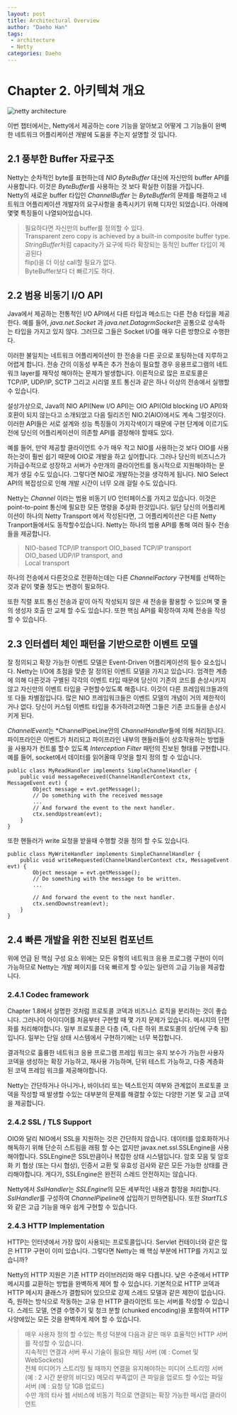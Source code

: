 ```yaml
---
layout: post
title: Architectural Overview
author: "Daeho Han"
tags: 
 - architecture
 - Netty
categories: Daeho
---
```


# Chapter 2. 아키텍쳐 개요
![netty architecture](https://opendevelopergroup.github.io/assets/daeho/netty/architecture.png)

이번 챕터에서는, Netty에서 제공하는 core 기능을 알아보고 어떻게 그 기능들이 완벽한 네트워크 어플리케이션 개발에 도움을 주는지 설명할 것 입니다.

## 2.1 풍부한 Buffer 자료구조
Netty는 순차적인 byte를 표현하는데 *NIO ByteBuffer* 대신에 자신만의 buffer API를 사용합니다. 이것은 *ByteBuffer*를 사용하는 것 보다 확실한 이점을 가집니다.  
Netty의 새로운 buffer 타입인 *ChannelBuffer* 는 *ByteBuffer*의 문제를 해결하고 네트워크 어플리케이션 개발자의 요구사항을 충족시키기 위해 디자인 되었습니다. 아래에 몇몇 특징들이 나열되어있습니다.

> 필요하다면 자신만의 buffer를 정의할 수 있다.  
> Transparent zero copy is achieved by a built-in composite buffer type.  
> *StringBuffer*처럼 capacity가 요구에 따라 확장되는 동적인 buffer 타입이 제공된다  
> flip()을 더 이상 call할 필요가 없다.  
> ByteBuffer보다 더 빠르기도 하다.  

## 2.2 범용 비동기 I/O API
Java에서 제공하는 전통적인 I/O API에서 다른 타입과 메소드는 다른 전송 타입을 제공한다. 예를 들어, *java.net.Socket* 과 *java.net.DatagrmSocket*은 공통으로 상속하는 타입을 가지고 있지 않다. 그러므로 그들은 Socket I/O를 매우 다른 방향으로 수행한다.  

이러한 불일치는 네트워크 어플리케이션이 한 전송을 다른 곳으로 포팅하는데 지루하고 어렵게 합니다. 
전송 간의 이동성 부족은 추가 전송이 필요할 경우 응용프로그램의 네트워크 layer를 재작성 해야하는 문제가 발생합니다.
이론적으로 많은 프로토콜은 TCP/IP, UDP/IP, SCTP 그리고 시리얼 포트 통신과 같은 하나 이상의 전송에서 실행할 수 있습니다.  

설상가상으로, Java의 NIO API(New I/O API)는 OIO API(Old blocking I/O API)와 호환이 되지 않는다고 소개되었고 다음 릴리즈인 NIO.2(AIO)에서도 계속 그럴것이다.
이러한 API들은 서로 설계와 성능 특징들이 가지각색이기 때문에 구현 단계에 이르기도 전에 당신의 어플리케이션이 의존할 API를 결정해야 할때도 있다.   

예를 들어, 만약 제공할 클라이언트 수가 매우 작고 NIO를 사용하는것 보다 OIO를 사용하는것이 훨씬 쉽기 때문에 OIO로 개발을 하고 싶어합니다.
그러나 당신의 비즈니스가 기하급수적으로 성장하고 서버가 수만개의 클라이언트를 동시적으로 지원해야하는 문제가 생길 수도 있습니다.
그렇다면 NIO로 개발하는것을 생각하게 됩니다. NIO Select API의 복잡성으로 인해 개발 시간이 너무 오래 걸릴 수도 있습니다.

Netty는 *Channel* 이라는 범용 비동기 I/O 인터페이스를 가지고 있습니다. 이것은 point-to-point 통신에 필요한 모든 명령을 추상화 한것입니다.
일단 당신의 어플리케이션이 하나의 Netty Transport 에서 작성된다면, 그 어플리케이션은 다른 Netty Tranport들에서도 동작할수있습니다.
Netty는 하나의 범용 API를 통해 여러 필수 전송들을 제공합니다.

> NIO-based TCP/IP transport 
> OIO_based TCP/IP transport  
> OIO_based UDP/IP transport, and  
> Local transport  

하나의 전송에서 다른것으로 전환하는데는 다른 *ChannelFactory* 구현체를 선택하는 것과 같이 몇줄 정도는 변경이 필요하다. 

또한 직렬 포트 통신 전송과 같이 아직 작성되지 않은 새 전송을 활용할 수 있으며 몇 줄의 생성자 호출 만 교체 할 수도 있습니다. 
또한 핵심 API를 확장하여 자체 전송을 작성할 수 있습니다.

## 2.3  인터셉터 체인 패턴을 기반으로한 이벤트 모델
잘 정의되고 확장 가능한 이벤트 모델은 Event-Driven 어플리케이션의 필수 요소입니다. 
Netty는 I/O에 초점을 맞춘 잘 정의된 이벤트 모델을 가지고 있습니다. 
엄격한 계층에 의해 다른것과 구별된 각각의 이벤트 타입 때문에 당신이 기존의 코드를 손상시키지 않고 자신만의 이벤트 타입을 구현할수있도록 해줍니다. 
이것이 다른 프레임워크들과의 또 다들 차별점입니다.
많은 NIO 프레임워크들은 이벤트 모델의 개념이 거의 제한적이거나 없다. 당신이 커스텀 이벤트 타입을 추가하려고하면 그들은 기존 코드들을 손상시키게 된다.

*ChannelEvent*는 *ChannelPipeLine안의 *ChannelHandler*들에 의해 처리됩니다.
파이프라인은 이벤트가 처리되고 파이프라인 내부의 핸들러들이 상호작용하는 방법들을 사용자가  컨트롤 할수 있도록 *Interception Filter* 패턴의 진보된 형태를 구현합니다.
예를 들어, socket에서 데이터를 읽어올때 무엇을 할지 정의 할 수 있습니다.

```
public class MyReadHandler implements SimpleChannelHandler {
    public void messageReceived(ChannelHandlerContext ctx, MessageEvent evt) {
        Object message = evt.getMessage();
        // Do something with the received message
        ...
        // And forward the event to the next handler.
        ctx.sendUpstream(evt);
    }
}
```
또한 핸들러가 write 요청을 받을때 수행할 것을 정의 할 수도 있습니다.
```
public class MyWriteHandler implements SimpleChannelHandler {
    public void writeRequested(ChannelHandlerContext ctx, MessageEvent evt) {
        Object message = evt.getMessage();
        // Do something with the message to be written.
        ...

        // And forward the event to the next handler.
        ctx.sendDownstream(evt);
    }
}
```

## 2.4 빠른 개발을 위한 진보된 컴포넌트
위에 언급 된 핵심 구성 요소 위에는 모든 유형의 네트워크 응용 프로그램 구현이 이미 가능하므로 Netty는 개발 페이지를 더욱 빠르게 할 수있는 일련의 고급 기능을 제공합니다.

### 2.4.1 Codec framework
Chapter 1.8에서 설명한 것처럼 프로토콜 코덱과 비즈니스 로직을 분리하는 것이 좋습니다. 그러나이 아이디어를 처음부터 구현할 때 몇 가지 문제가 있습니다. 메시지의 단편화를 처리해야합니다. 일부 프로토콜은 다층 (즉, 다른 하위 프로토콜의 상단에 구축 됨)입니다. 일부는 단일 상태 시스템에서 구현하기에는 너무 복잡합니다.

결과적으로 훌륭한 네트워크 응용 프로그램 프레임 워크는 유지 보수가 가능한 사용자 코덱을 생성하는 확장 가능하고, 재사용 가능하며, 단위 테스트 가능하고, 다중 계층화 된 코덱 프레임 워크를 제공해야합니다.

Netty는 간단하거나 아니거나, 바이너리 또는 텍스트인지 여부와 관계없이 프로토콜 코덱을 작성할 때 발생할 수있는 대부분의 문제를 해결할 수있는 다양한 기본 및 고급 코덱을 제공합니다.

### 2.4.2 SSL / TLS Support
OIO와 달리 NIO에서 SSL을 지원하는 것은 간단하지 않습니다. 데이터를 암호화하거나 해독하기 위해 단순히 스트림을 래핑 할 수는 없지만 javax.net.ssl.SSLEngine을 사용해야합니다. SSLEngine은 SSL만큼이나 복잡한 상태 시스템입니다. 암호 모음 및 암호화 키 협상 (또는 다시 협상), 인증서 교환 및 유효성 검사와 같은 모든 가능한 상태를 관리해야합니다. 게다가, SSLEngine은 완전히 스레드 안전하지는 않습니다.

Netty에서 *SslHandler*는 *SSLEngine*의 모든 세부적인 내용과 함정을 처리합니다.
*SslHandler*를 구성하여 *ChannelPipeline*에 삽입하기 만하면됩니다. 
또한 *StartTLS*와 같은 고급 기능을 매우 쉽게 구현할 수 있습니다.

### 2.4.3 HTTP Implementation
HTTP는 인터넷에서 가장 많이 사용되는 프로토콜입니다. Servlet 컨테이너와 같은 많은 HTTP 구현이 이미 있습니다. 그렇다면 Netty는 왜 핵심 부분에 HTTP를 가지고 있습니까?

Netty의 HTTP 지원은 기존 HTTP 라이브러리와 매우 다릅니다. 낮은 수준에서 HTTP 메시지를 교환하는 방법을 완벽하게 제어 할 수 있습니다. 기본적으로 HTTP 코덱과 HTTP 메시지 클래스가 결합되어 있으므로 강제 스레드 모델과 같은 제한이 없습니다. 즉, 원하는 방식으로 작동하는 고유 한 HTTP 클라이언트 또는 서버를 작성할 수 있습니다. 스레드 모델, 연결 수명주기 및 청크 분할 (chunked encoding)을 포함하여 HTTP 사양에있는 모든 것을 완벽하게 제어 할 수 있습니다.

> 매우 사용자 정의 할 수있는 특성 덕분에 다음과 같은 매우 효율적인 HTTP 서버를 작성할 수 있습니다.  
> 지속적인 연결과 서버 푸시 기술이 필요한 채팅 서버 (예 : Comet 및 WebSockets)  
> 전체 미디어가 스트리밍 될 때까지 연결을 유지해야하는 미디어 스트리밍 서버 (예 : 2 시간 분량의 비디오)
> 메모리 부족없이 큰 파일을 업로드 할 수있는 파일 서버 (예 : 요청 당 1GB 업로드)  
> 수만 개의 타사 웹 서비스에 비동기 적으로 연결되는 확장 가능한 매시업 클라이언트  